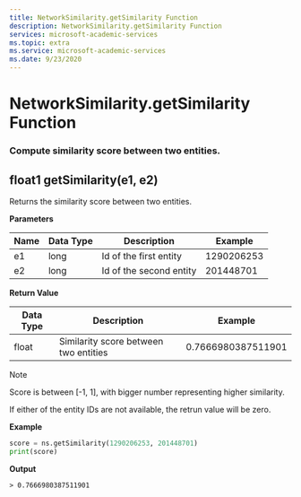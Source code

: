 ```yaml
---
title: NetworkSimilarity.getSimilarity Function
description: NetworkSimilarity.getSimilarity Function
services: microsoft-academic-services
ms.topic: extra
ms.service: microsoft-academic-services
ms.date: 9/23/2020
---
```

# NetworkSimilarity.getSimilarity Function

### Compute similarity score between two entities.

## float1 getSimilarity(e1, e2)

Returns the similarity score between two entities.


**Parameters**

Name | Data Type | Description | Example
--- | --- | --- | ---
e1 | long | Id of the first entity | 1290206253
e2 | long | Id of the second entity | 201448701

**Return Value**

Data Type | Description | Example
--- | --- | ---
float | Similarity score between two entities | 0.7666980387511901

> [!NOTE]
>
> Score is between [-1, 1], with bigger number representing higher similarity.
>
> If either of the entity IDs are not available, the retrun value will be zero.

**Example**

   ```Python
   score = ns.getSimilarity(1290206253, 201448701)
   print(score)
   ```

**Output**

    > 0.7666980387511901
